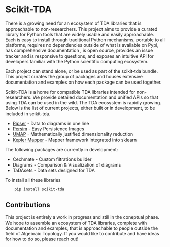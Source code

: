 # Scikit-TDA

There is a growing need for an ecosystem of TDA libraries that is approachable to non-researchers. This project aims to provide a curated library for Python tools that are widely usable and easily approachable. Each is easy to install through traditional Python mechanisms, portable to all platforms, requires no dependencies outside of what is available on Pypi, has comprehensive documentation , is open source, provides an issue tracker and is responsive to questions, and exposes an intuitive API for developers familiar with the Python scientific computing ecosystem.

Each project can stand alone, or be used as part of the scikit-tda bundle. This project curates the group of packages and houses extensive documentation and examples on how each package can be used together.

Scikit-TDA is a home for compatible TDA libraries intended for non-researchers. We provide detailed documentation and unified APIs so that using TDA can be used in the wild. The TDA ecosystem is rapidly growing. Below is the list of current projects, either built or in development, to be included in scikit-tda.

- [Ripser](https://pypi.org/project/ripser/) - Data to diagrams in one line
- [Persim](https://pypi.org/project/persim/) - Easy Persistence Images
- [UMAP](https://pypi.org/project/umap-learn/) - Mathematically justified dimensionality reduction
- [Kepler Mapper](https://pypi.org/project/kmapper/) - Mapper framework integrated into sklearn


The following packages are currently in development:

- Cechmate - Custom filtrations builder
- Diagrams - Comparison & Visualization of diagrams
- TaDAsets - Data sets designed for TDA


To install all these libraries
```
    pip install scikit-tda
```

## Contributions

This project is entirely a work in progress and still in the coneptual phase. We hope to assemble an ecosystem of TDA libraries, complete with documentation and examples, that is approachable to people outside the field of Algebraic Topology.  If you would like to contribute and have ideas for how to do so, please reach out!
